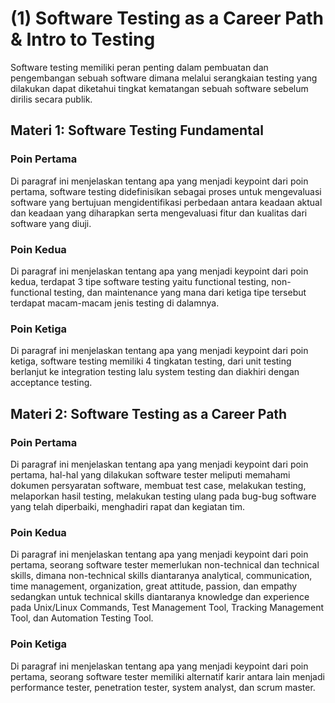 # (1) Software Testing as a Career Path & Intro to Testing

Software testing memiliki peran penting dalam pembuatan dan pengembangan sebuah software dimana melalui serangkaian testing yang dilakukan dapat diketahui tingkat kematangan sebuah software sebelum dirilis secara publik.

## Materi 1: Software Testing Fundamental

### Poin Pertama
Di paragraf ini menjelaskan tentang apa yang menjadi keypoint dari poin pertama, software testing didefinisikan sebagai proses untuk mengevaluasi software yang bertujuan mengidentifikasi perbedaan antara keadaan aktual dan keadaan yang diharapkan serta mengevaluasi fitur dan kualitas dari software yang diuji.

### Poin Kedua
Di paragraf ini menjelaskan tentang apa yang menjadi keypoint dari poin kedua, terdapat 3 tipe software testing yaitu functional testing, non-functional testing, dan maintenance yang mana dari ketiga tipe tersebut terdapat macam-macam jenis testing di dalamnya.

### Poin Ketiga
Di paragraf ini menjelaskan tentang apa yang menjadi keypoint dari poin ketiga, software testing memiliki 4 tingkatan testing, dari unit testing berlanjut ke integration testing lalu system testing dan diakhiri dengan acceptance testing.

## Materi 2: Software Testing as a Career Path

### Poin Pertama
Di paragraf ini menjelaskan tentang apa yang menjadi keypoint dari poin pertama, hal-hal yang dilakukan software tester meliputi memahami dokumen persyaratan software, membuat test case, melakukan testing, melaporkan hasil testing, melakukan testing ulang pada bug-bug software yang telah diperbaiki, menghadiri rapat dan kegiatan tim.

### Poin Kedua
Di paragraf ini menjelaskan tentang apa yang menjadi keypoint dari poin pertama, seorang software tester memerlukan non-technical dan technical skills, dimana non-technical skills diantaranya analytical, communication, time management, organization, great attitude, passion, dan empathy sedangkan untuk technical skills diantaranya knowledge dan experience pada Unix/Linux Commands, Test Management Tool, Tracking Management Tool, dan Automation Testing Tool.

### Poin Ketiga
Di paragraf ini menjelaskan tentang apa yang menjadi keypoint dari poin pertama, seorang software tester memiliki alternatif karir antara lain menjadi performance tester, penetration tester, system analyst, dan scrum master.
